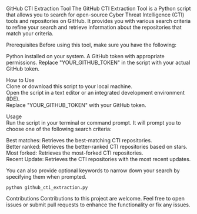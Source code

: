 GitHub CTI Extraction Tool
The GitHub CTI Extraction Tool is a Python script that allows you to search for open-source Cyber Threat Intelligence (CTI) tools and repositories on GitHub. It provides you with various search criteria to refine your search and retrieve information about the repositories that match your criteria.

Prerequisites
Before using this tool, make sure you have the following:

Python installed on your system.
A GitHub token with appropriate permissions. Replace "YOUR_GITHUB_TOKEN" in the script with your actual GitHub token.  

How to Use  
Clone or download this script to your local machine.  
Open the script in a text editor or an integrated development environment (IDE).  
Replace "YOUR_GITHUB_TOKEN" with your GitHub token.  

Usage    
Run the script in your terminal or command prompt. It will prompt you to choose one of the following search criteria:

Best matches: Retrieves the best-matching CTI repositories.     
Better ranked: Retrieves the better-ranked CTI repositories based on stars.  
Most forked: Retrieves the most-forked CTI repositories.  
Recent Update: Retrieves the CTI repositories with the most recent updates.

You can also provide optional keywords to narrow down your search by specifying them when prompted.

```
python github_cti_extraction.py
```

Contributions
Contributions to this project are welcome. Feel free to open issues or submit pull requests to enhance the functionality or fix any issues.
